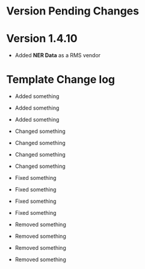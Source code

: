 Version Pending Changes
=======================

Version 1.4.10
==============
* Added **NER Data** as a RMS vendor

Template Change log
===================
* Added something
* Added something
* Added something

* Changed something
* Changed something
* Changed something
* Changed something

* Fixed something
* Fixed something
* Fixed something
* Fixed something

* Removed something
* Removed something
* Removed something
* Removed something
